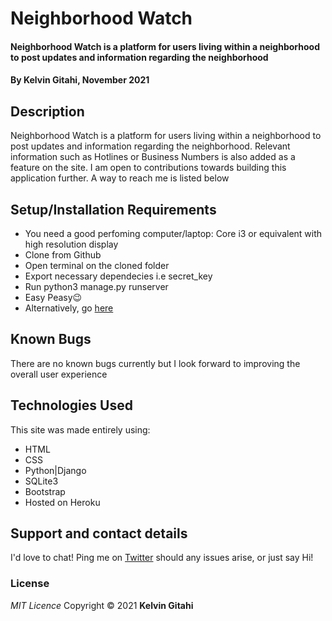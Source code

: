 # Neighborhood Watch

#### Neighborhood Watch is a platform for users living within a neighborhood to post updates and information regarding the neighborhood

#### By **Kelvin Gitahi, November 2021**

## Description

Neighborhood Watch is a platform for users living within a neighborhood to post updates and information regarding the neighborhood. Relevant information such as Hotlines or Business Numbers is also added as a feature on the site. I am open to contributions towards building this application further. A way to reach me is listed below

## Setup/Installation Requirements

- You need a good perfoming computer/laptop: Core i3 or equivalent with high resolution display
- Clone from Github
- Open terminal on the cloned folder
- Export necessary dependecies i.e secret_key
- Run python3 manage.py runserver
- Easy Peasy😉
- Alternatively, go [here](https://neighborhood-watch-2021.herokuapp.com/)

## Known Bugs

There are no known bugs currently but I look forward to improving the overall user experience

## Technologies Used

This site was made entirely using:

- HTML
- CSS
- Python|Django
- SQLite3
- Bootstrap
- Hosted on Heroku

## Support and contact details

I'd love to chat! Ping me on [Twitter](https://twitter.com/kevocb) should any issues arise, or just say Hi!

### License

_MIT Licence_
Copyright &copy; 2021 **Kelvin Gitahi**
